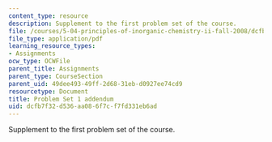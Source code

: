 ```yaml
---
content_type: resource
description: Supplement to the first problem set of the course.
file: /courses/5-04-principles-of-inorganic-chemistry-ii-fall-2008/dcfb7f32d536aa086f7cf7fd331eb6ad_5_04_f08_ps1_pt2.pdf
file_type: application/pdf
learning_resource_types:
- Assignments
ocw_type: OCWFile
parent_title: Assignments
parent_type: CourseSection
parent_uid: 49dee493-49ff-2d68-31eb-d0927ee74cd9
resourcetype: Document
title: Problem Set 1 addendum
uid: dcfb7f32-d536-aa08-6f7c-f7fd331eb6ad
---
```

Supplement to the first problem set of the course.

